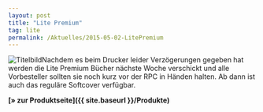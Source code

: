 ```yaml
---
layout: post
title: "Lite Premium"
tag: lite
permalink: /Aktuelles/2015-05-02-LitePremium
---
```


<img alt="Titelbild" class="floatleft" src="{{ site.baseurl }}/assets/pics/lite/titel/grw-tn.png"/>Nachdem es beim Drucker leider Verzögerungen gegeben hat werden die Lite Premium Bücher nächste Woche verschickt und alle Vorbesteller sollten sie noch kurz vor der RPC in Händen halten. Ab dann ist auch das reguläre Softcover verfügbar.

**[&raquo; zur Produktseite]({{ site.baseurl }}/Produkte)**


